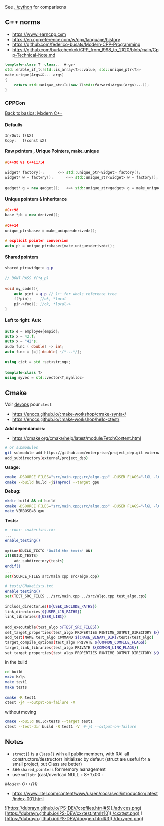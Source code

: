 See [../python](../python) for comparisons

## C++ norms

- https://www.learncpp.com
- https://en.cppreference.com/w/cpp/language/history
- https://github.com/federico-busato/Modern-CPP-Programming
- https://github.com/burlachenkok/CPP_from_1998_to_2020/blob/main/Cpp-Technical-Note.md

```cpp
template<class T, class... Args>
std::enable_if_t<!std::is_array<T>::value, std::unique_ptr<T>>
make_unique(Args&&... args)
{
    return std::unique_ptr<T>(new T(std::forward<Args>(args)...));
}
```

### CPPCon

[Back to basics: Modern C++](https://www.youtube.com/watch?v=xnqTKD8uD64)

#### Defaults

```
In/Out: f(&X)
Copy:	f(const &X)
```

#### Raw pointers , Unique Pointers, make_unique

```cpp
#C++98 vs C++11/14

widget* factory();		<=> std::unique_ptr<widget> factory();
widget* w = factory();		<=> std::unique_ptr<widget> w = factory();		<=> auto w = factory();

gadget* g = new gadget();	<=> std::unique_ptr<gadget> g = make_unique<gadget>();	<=> auto g = make_unique<gadget>();
```

#### Unique pointers & Inheritance

```cpp    
#C++98
base *pb = new derived();

#C++14
unique_ptr<base> = make_unique<derived>();

# explicit pointer conversion
auto pb = unique_ptr<base>{make_unique<derived>();
```

#### Shared pointers

```cpp
shared_ptr<widget> g_p

// DONT PASS f(*g_p)

void my_code(){
	auto pint = g_p	// 1++ for whole reference tree
	f(*pin);	//ok, *local
	pin->foo();	//ok, *local->
}
```

#### Left to right: Auto

```cpp
auto e = employee{empid};
auto x = 42.f;
auto x = "42"s;
audo func ( double) -> int;
auto func = [=]( double) {/*...*/};

using dict = std::set<string>;

template<class T>
using myvec = std::vector<T,myalloc>
```

## Cmake

Voir [devops](../../devops) pour `ctest`

- https://enccs.github.io/cmake-workshop/cmake-syntax/
- https://enccs.github.io/cmake-workshop/hello-ctest/


**Add dependancies:**

- https://cmake.org/cmake/help/latest/module/FetchContent.html

```bash
# or submodules
git submodule add https://github.com/enterprise/project_dep.git external/project_dep
add_subdirectory(external/project_dep)
```

**Usage:**

```bash
cmake -DSOURCE_FILES="src/main.cpp;src/algo.cpp" -DUSER_FLAGS="-lGL -lGLU -lglut" -S . -B build
cmake --build build -j$(nproc) --target gpu
```

**Debug:**

```bash
mkdir build && cd build
cmake -DSOURCE_FILES="src/main.cpp;src/algo.cpp" -DUSER_FLAGS="-lGL -lGLU -lglut" ..
make VERBOSE=3 gpu
```

**Tests:**

```bash
# "root" CMakeLists.txt
...
enable_testing()

option(BUILD_TESTS "Build the tests" ON)
if(BUILD_TESTS)
    add_subdirectory(tests)
endif()
...
set(SOURCE_FILES src/main.cpp src/algo.cpp)
```

```bash
# tests/CMakeLists.txt
enable_testing()
set(TEST_SRC_FILES ../src/main.cpp ../src/algo.cpp test_algo.cpp)

include_directories(${USER_INCLUDE_PATHS})
link_directories(${USER_LIB_PATHS})
link_libraries(${USER_LIBS})

add_executable(test_algo ${TEST_SRC_FILES})
set_target_properties(test_algo PROPERTIES RUNTIME_OUTPUT_DIRECTORY ${CMAKE_BINARY_DIR}/tests)
add_test(NAME test_algo COMMAND ${CMAKE_BINARY_DIR}/tests/test_algo)
target_compile_options(test_algo PRIVATE ${COMMON_COMPILE_FLAGS})
target_link_libraries(test_algo PRIVATE ${COMMON_LINK_FLAGS})
set_target_properties(test_algo PROPERTIES RUNTIME_OUTPUT_DIRECTORY ${CMAKE_BINARY_DIR}/tests)
```

in the build
```bash
cd build
make help
make test1
make tests

cmake -R test1
ctest -j4 --output-on-failure -V
```

without moving
```bash
cmake --build build/tests --target test1
ctest --test-dir build -R test1 -V	#-j4 --output-on-failure 
```

## Notes

- `struct{}` is a `Class{}` with all public members, with RAII all constructors/destructors initialized by default (struct are useful for a small project, but Class are better)
- see `shared_pointers` for memory management
- use `nullptr` (cast/overload NULL = 8*'\x00')

*Modern C++(11)*

- https://www.intel.com/content/www/us/en/docs/sycl/introduction/latest/index-001.html

![https://dubrayn.github.io/IPS-DEV/cppfiles.html#5](./advices.png)
![https://dubrayn.github.io/IPS-DEV/cxxtest.html#10](./cxxtest.png)
![https://dubrayn.github.io/IPS-DEV/doxygen.html#3](./doxygen.png)
